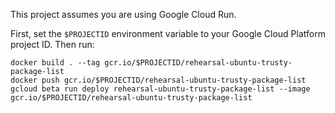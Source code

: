 This project assumes you are using Google Cloud Run.

First, set the `$PROJECTID` environment variable to your Google Cloud Platform
project ID. Then run:

```
docker build . --tag gcr.io/$PROJECTID/rehearsal-ubuntu-trusty-package-list
docker push gcr.io/$PROJECTID/rehearsal-ubuntu-trusty-package-list
gcloud beta run deploy rehearsal-ubuntu-trusty-package-list --image gcr.io/$PROJECTID/rehearsal-ubuntu-trusty-package-list

```


